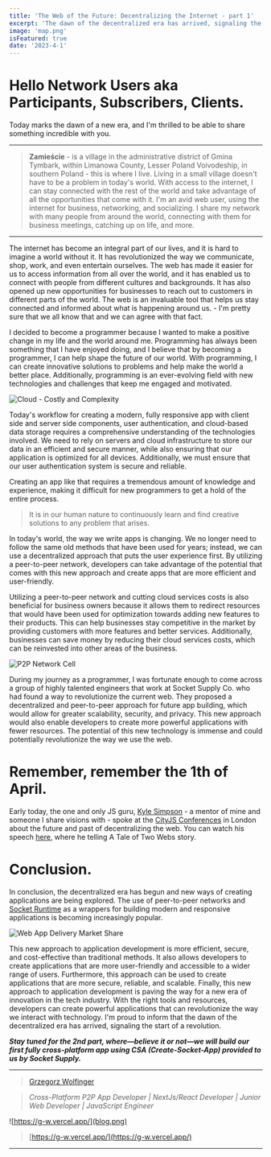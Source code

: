 ```yaml
---
title: 'The Web of the Future: Decentralizing the Internet - part 1'
excerpt: 'The dawn of the decentralized era has arrived, signaling the start of a revolution.'
image: 'map.png'
isFeatured: true
date: '2023-4-1'
---
```


# Hello Network Users aka Participants, Subscribers, Clients.

Today marks the dawn of a new era, and I'm thrilled to be able to share something incredible with you.

---

> **Zamieście** - is a village in the administrative district of Gmina Tymbark, within Limanowa County, Lesser Poland Voivodeship, in southern Poland - this is where I live.
> Living in a small village doesn't have to be a problem in today's world. With access to the internet, I can stay connected with the rest of the world and take advantage of all the opportunities that come with it. I'm an avid web user, using the internet for business, networking, and socializing. I share my network with many people from around the world, connecting with them for business meetings, catching up on life, and more.

---

The internet has become an integral part of our lives, and it is hard to imagine a world without it. It has revolutionized the way we communicate, shop, work, and even entertain ourselves. The web has made it easier for us to access information from all over the world, and it has enabled us to connect with people from different cultures and backgrounds. It has also opened up new opportunities for businesses to reach out to customers in different parts of the world. The web is an invaluable tool that helps us stay connected and informed about what is happening around us. - I'm pretty sure that we all know that and we can agree with that fact.

I decided to become a programmer because I wanted to make a positive change in my life and the world around me. Programming has always been something that I have enjoyed doing, and I believe that by becoming a programmer, I can help shape the future of our world. With programming, I can create innovative solutions to problems and help make the world a better place. Additionally, programming is an ever-evolving field with new technologies and challenges that keep me engaged and motivated.

![Cloud - Costly and Complexity](cloud.png)

Today's workflow for creating a modern, fully responsive app with client side and server side components, user authentication, and cloud-based data storage requires a comprehensive understanding of the technologies involved. We need to rely on servers and cloud infrastructure to store our data in an efficient and secure manner, while also ensuring that our application is optimized for all devices. Additionally, we must ensure that our user authentication system is secure and reliable.

Creating an app like that requires a tremendous amount of knowledge and experience, making it difficult for new programmers to get a hold of the entire process.

> It is in our human nature to continuously learn and find creative solutions to any problem that arises.

In today's world, the way we write apps is changing. We no longer need to follow the same old methods that have been used for years; instead, we can use a decentralized approach that puts the user experience first. By utilizing a peer-to-peer network, developers can take advantage of the potential that comes with this new approach and create apps that are more efficient and user-friendly.

Utilizing a peer-to-peer network and cutting cloud services costs is also beneficial for business owners because it allows them to redirect resources that would have been used for optimization towards adding new features to their products. This can help businesses stay competitive in the market by providing customers with more features and better services. Additionally, businesses can save money by reducing their cloud services costs, which can be reinvested into other areas of the business.

![P2P Network Cell](cell.png)

During my journey as a programmer, I was fortunate enough to come across a group of highly talented engineers that work at Socket Supply Co. who had found a way to revolutionize the current web. They proposed a decentralized and peer-to-peer approach for future app building, which would allow for greater scalability, security, and privacy. This new approach would also enable developers to create more powerful applications with fewer resources. The potential of this new technology is immense and could potentially revolutionize the way we use the web.

# Remember, remember the 1th of April.

Early today, the one and only JS guru, [Kyle Simpson](https://www.linkedin.com/in/getify/) - a mentor of mine and someone I share visions with - spoke at the [CityJS Conferences](https://www.linkedin.com/company/cityjs-conferences/) in London about the future and past of decentralizing the web. You can watch his speech [here](https://www.youtube.com/watch?v=RdiXuoMPtUA&t=25014s), where he telling A Tale of Two Webs story.

# Conclusion.

In conclusion, the decentralized era has begun and new ways of creating applications are being explored. The use of peer-to-peer networks and [Socket Runtime](https://sockets.sh/) as a wrappers for building modern and responsive applications is becoming increasingly popular.

![Web App Delivery Market Share ](graph.png)

This new approach to application development is more efficient, secure, and cost-effective than traditional methods. It also allows developers to create applications that are more user-friendly and accessible to a wider range of users. Furthermore, this approach can be used to create applications that are more secure, reliable, and scalable. Finally, this new approach to application development is paving the way for a new era of innovation in the tech industry. With the right tools and resources, developers can create powerful applications that can revolutionize the way we interact with technology.
I'm proud to inform that the dawn of the decentralized era has arrived, signaling the start of a revolution.

**_Stay tuned for the 2nd part, where—believe it or not—we will build our first fully cross-platform app using CSA (Create-Socket-App) provided to us by Socket Supply._**

---

> [Grzegorz Wolfinger](https://www.linkedin.com/in/grzegorz-wolfinger-b88856229/)

> _Cross-Platform P2P App Developer | NextJs/React Developer | Junior Web Developer | JavaScript Engineer_

![https://g-w.vercel.app/](blog.png)

> [https://g-w.vercel.app/](https://g-w.vercel.app/)

---

